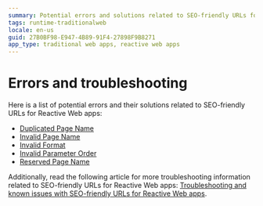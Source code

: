 ```yaml
---
summary: Potential errors and solutions related to SEO-friendly URLs for Reactive Web apps
tags: runtime-traditionalweb
locale: en-us
guid: 27B0BF98-E947-4B89-91F4-27898F9B8271
app_type: traditional web apps, reactive web apps
---
```


# Errors and troubleshooting  

Here is a list of potential errors and their solutions related to SEO-friendly URLs for Reactive Web apps:  

* [Duplicated Page Name](../../ref/errors-and-warnings/errors/duplicated-page-name.md)  
* [Invalid Page Name](../../ref/errors-and-warnings/errors/invalid-page-name.md)  
* [Invalid Format](../../ref/errors-and-warnings/errors/invalid-format-page-name.md)  
* [Invalid Parameter Order](../../ref/errors-and-warnings/errors/invalid-parameter-order.md)  
* [Reserved Page Name](../../ref/errors-and-warnings/errors/reserved-page-name.md)  

Additionally, read the following article for more troubleshooting information related to SEO-friendly URLs for Reactive Web apps: [Troubleshooting and known issues with SEO-friendly URLs for Reactive Web apps](https://success.outsystems.com/Support/Troubleshooting/Application_runtime/Troubleshooting_and_known_issues_with_SEO-friendly_URLs_for_Reactive_Web_Apps?_gl=1*1mivzjn*_ga*ODg5MTQxMzYxLjE2NTUyMTg3ODE.*_ga_ZD4DTMHWR2*MTY2NDQ3MDU0My4yMDMuMS4xNjY0NDcwNTY2LjM3LjAuMA..).  
